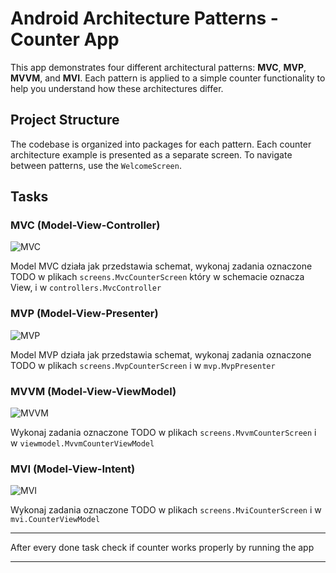 # Android Architecture Patterns - Counter App

This app demonstrates four different architectural patterns: **MVC**, **MVP**, **MVVM**, and **MVI**. Each pattern is applied to a simple counter functionality to help you understand how these architectures differ.

## Project Structure

The codebase is organized into packages for each pattern. Each counter architecture example is presented as a separate screen. To navigate between patterns, use the `WelcomeScreen`.

## Tasks

### MVC (Model-View-Controller)

![MVC](https://miro.medium.com/v2/resize:fit:720/format:webp/1*-9_B3jf2lzAzL8BhGsxL7g.jpeg)

Model MVC działa jak przedstawia schemat, wykonaj zadania oznaczone TODO w plikach `screens.MvcCounterScreen` który w schemacie oznacza View, i w  `controllers.MvcController`


### MVP (Model-View-Presenter)

![MVP](https://miro.medium.com/v2/resize:fit:720/format:webp/1*avwwp2InWqnl1LVNFjudYg.jpeg)

Model MVP działa jak przedstawia schemat, wykonaj zadania oznaczone TODO w plikach `screens.MvpCounterScreen` i w  `mvp.MvpPresenter` 

### MVVM (Model-View-ViewModel)

![MVVM](https://miro.medium.com/v2/resize:fit:720/format:webp/1*wt10z57ezF_wT8hfIG6wjg.jpeg)

Wykonaj zadania oznaczone TODO w plikach `screens.MvvmCounterScreen` i w  `viewmodel.MvvmCounterViewModel` 

### MVI (Model-View-Intent)

![MVI](https://miro.medium.com/v2/resize:fit:720/format:webp/1*BxMbFHPKmUic23e8x_udxw.jpeg)

Wykonaj zadania oznaczone TODO w plikach `screens.MviCounterScreen` i w  `mvi.CounterViewModel` 

---

After every done task check if counter works properly by running the app

---
